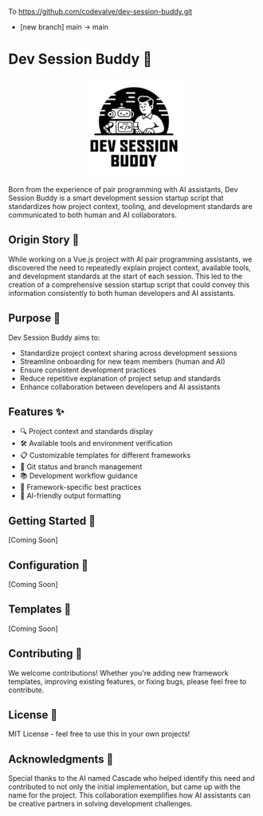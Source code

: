 To https://github.com/codevalve/dev-session-buddy.git
 * [new branch]      main -> main
# Dev Session Buddy 🤝

<p align="center">
  <img src="docs/assets/logo.png" alt="Dev Session Buddy Logo" width="200"/>
</p>

Born from the experience of pair programming with AI assistants, Dev Session Buddy is a smart development session startup script that standardizes how project context, tooling, and development standards are communicated to both human and AI collaborators.

## Origin Story 📖

While working on a Vue.js project with AI pair programming assistants, we discovered the need to repeatedly explain project context, available tools, and development standards at the start of each session. This led to the creation of a comprehensive session startup script that could convey this information consistently to both human developers and AI assistants.

## Purpose 🎯

Dev Session Buddy aims to:
- Standardize project context sharing across development sessions
- Streamline onboarding for new team members (human and AI)
- Ensure consistent development practices
- Reduce repetitive explanation of project setup and standards
- Enhance collaboration between developers and AI assistants

## Features ✨

- 🔍 Project context and standards display
- 🛠️ Available tools and environment verification
- 📋 Customizable templates for different frameworks
- 🔄 Git status and branch management
- 📚 Development workflow guidance
- 🎨 Framework-specific best practices
- 🤖 AI-friendly output formatting

## Getting Started 🚀

[Coming Soon]

## Configuration 🔧

[Coming Soon]

## Templates 📑

[Coming Soon]

## Contributing 🤝

We welcome contributions! Whether you're adding new framework templates, improving existing features, or fixing bugs, please feel free to contribute.

## License 📄

MIT License - feel free to use this in your own projects!

## Acknowledgments 👏

Special thanks to the AI named Cascade who helped identify this need and contributed to not only the initial implementation, but came up with the name for the project. This collaboration exemplifies how AI assistants can be creative partners in solving development challenges.

